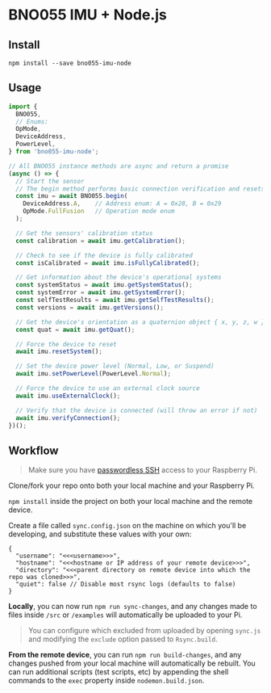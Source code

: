 # BNO055 IMU + Node.js

## Install

```
npm install --save bno055-imu-node
```

## Usage

```ts
import {
  BNO055,
  // Enums:
  OpMode,
  DeviceAddress,
  PowerLevel,
} from 'bno055-imu-node';

// All BNO055 instance methods are async and return a promise
(async () => {
  // Start the sensor
  // The begin method performs basic connection verification and resets the device
  const imu = await BNO055.begin(
    DeviceAddress.A,    // Address enum: A = 0x28, B = 0x29
    OpMode.FullFusion   // Operation mode enum
  );

  // Get the sensors' calibration status
  const calibration = await imu.getCalibration();

  // Check to see if the device is fully calibrated
  const isCalibrated = await imu.isFullyCalibrated();

  // Get information about the device's operational systems
  const systemStatus = await imu.getSystemStatus();
  const systemError = await imu.getSystemError();
  const selfTestResults = await imu.getSelfTestResults();
  const versions = await imu.getVersions();

  // Get the device's orientation as a quaternion object { x, y, z, w }
  const quat = await imu.getQuat();

  // Force the device to reset
  await imu.resetSystem();

  // Set the device power level (Normal, Low, or Suspend)
  await imu.setPowerLevel(PowerLevel.Normal);

  // Force the device to use an external clock source
  await imu.useExternalClock();

  // Verify that the device is connected (will throw an error if not)
  await imu.verifyConnection();
})();
```

## Workflow

> Make sure you have [passwordless SSH](https://www.raspberrypi.org/documentation/remote-access/ssh/passwordless.md) access to your Raspberry Pi.

Clone/fork your repo onto both your local machine and your Raspberry Pi.

`npm install` inside the project on both your local machine and the remote device.

Create a file called `sync.config.json` on the machine on which you'll be developing, and substitute these values with your own:

```jsonc
{
  "username": "<<<username>>>",
  "hostname": "<<<hostname or IP address of your remote device>>>",
  "directory": "<<<parent directory on remote device into which the repo was cloned>>>",
  "quiet": false // Disable most rsync logs (defaults to false)
}
```

**Locally**, you can now run `npm run sync-changes`, and any changes made to files inside `/src` or `/examples` will automatically be uploaded to your Pi.

> You can configure which excluded from uploaded by opening `sync.js` and modifying the `exclude` option passed to `Rsync.build`.

**From the remote device**, you can run `npm run build-changes`, and any changes pushed from your local machine will automatically be rebuilt. You can run additional scripts (test scripts, etc) by appending the shell commands to the `exec` property inside `nodemon.build.json`.
